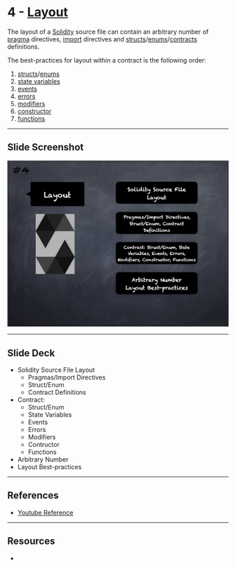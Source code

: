 # 4 - [Layout](Layout.md)
The layout of a [Solidity](Solidity.md) source file can contain an arbitrary number of [pragma](pragma.md) directives, [import](Imports.md) directives and [structs](Structs.md)/[enums](Enums.md)/[contracts](Contracts.md) definitions. 

The best-practices for layout within a contract is the following order: 
1. [structs](Structs.md)/[enums](Enums.md)
2. [state variables](State%20Variables.md)
3. [events](Events.md)
4. [errors](Errors.md)
5. [modifiers](Modifiers.md) 
6. [constructor](Constructor.md)
7. [functions](Functions.md)
___
## Slide Screenshot
![004.png](../images/solidity101/004.png)
___
## Slide Deck
- Solidity Source File Layout
	- Pragmas/Import Directives
	- Struct/Enum
	- Contract Definitions
- Contract: 
	- Struct/Enum
	- State Variables
	- Events
	- Errors
	- Modifiers
	- Contructor
	- Functions
- Arbitrary Number
- Layout Best-practices


___
## References
- [Youtube Reference](https://youtu.be/5eLqFac5Tkg?t=346)

___
## Resources
- 

